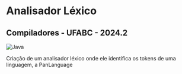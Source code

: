 # Analisador Léxico
## Compiladores - UFABC - 2024.2

![Java](https://img.shields.io/badge/java-%23ED8B00.svg?style=for-the-badge&logo=openjdk&logoColor=white)

Criação de um analisador léxico onde ele identifica os tokens de uma linguagem, a PanLanguage
